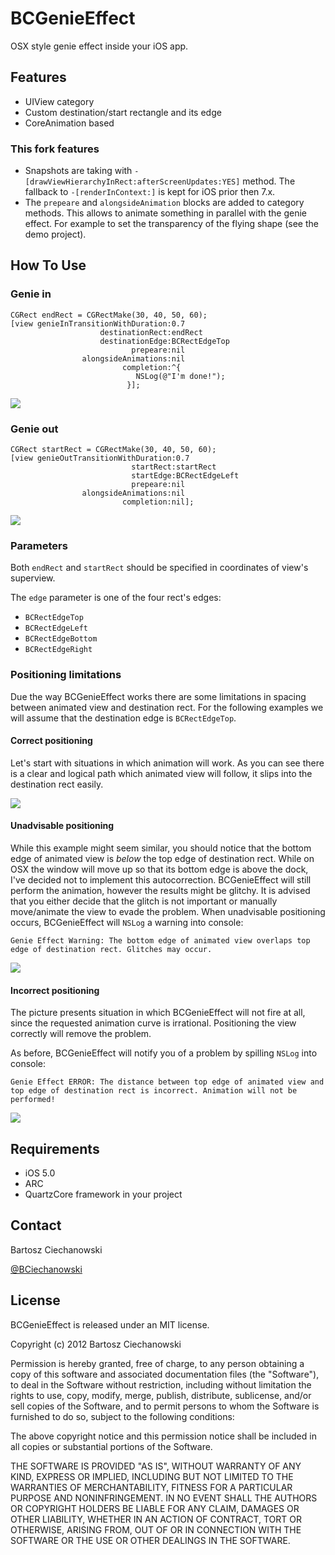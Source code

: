 BCGenieEffect
==========

OSX style genie effect inside your iOS app.

## Features

- UIView category
- Custom destination/start rectangle and its edge
- CoreAnimation based

### This fork features

- Snapshots are taking with ```-[drawViewHierarchyInRect:afterScreenUpdates:YES]``` method. The fallback to ```-[renderInContext:]``` is kept for iOS prior then 7.x.
- The ```prepeare``` and ```alongsideAnimation``` blocks are added to category methods. This allows to animate something in parallel with the genie effect. For example to set the transparency of the flying shape (see the demo project).

## How To Use

### Genie in


```
CGRect endRect = CGRectMake(30, 40, 50, 60);
[view genieInTransitionWithDuration:0.7 
                    destinationRect:endRect
                    destinationEdge:BCRectEdgeTop
                           prepeare:nil 
                alongsideAnimations:nil
                         completion:^{
                          	NSLog(@"I'm done!");
                          }];
```

[![](https://raw.github.com/Ciechan/BCGenieEffect/master/Screens/genieIn.gif)](https://raw.github.com/Ciechan/BCGenieEffect/master/Screens/genieIn.gif)

### Genie out


``` 
CGRect startRect = CGRectMake(30, 40, 50, 60);
[view genieOutTransitionWithDuration:0.7 
                           startRect:startRect
                           startEdge:BCRectEdgeLeft 
                           prepeare:nil 
                alongsideAnimations:nil
                         completion:nil];
```

[![](https://raw.github.com/Ciechan/BCGenieEffect/master/Screens/genieOut.gif)](https://raw.github.com/Ciechan/BCGenieEffect/master/Screens/genieOut.gif)

### Parameters

Both `endRect` and `startRect` should be specified in coordinates of view's superview.

The `edge` parameter is one of the four rect's edges:

- `BCRectEdgeTop`
- `BCRectEdgeLeft`
- `BCRectEdgeBottom`
- `BCRectEdgeRight`

### Positioning limitations

Due the way BCGenieEffect works there are some limitations in spacing between animated view and destination rect. For the following examples we will assume that the destination edge is `BCRectEdgeTop`.

#### Correct positioning

Let's start with situations in which animation will work. As you can see there is a clear and logical path which animated view will follow, it slips into the destination rect easily.

[![](https://raw.github.com/Ciechan/BCGenieEffect/master/Screens/positioningCorrect.png)](https://raw.github.com/Ciechan/BCGenieEffect/master/Screens/positioningCorrect.png)

#### Unadvisable positioning

While this example might seem similar, you should notice that the bottom edge of animated view is *below* the top edge of destination rect. While on OSX the window will move up so that its bottom edge is above the dock, I've decided not to implement this autocorrection. BCGenieEffect will still perform the animation, however the results might be glitchy. It is advised that you either decide that the glitch is not important or manually move/animate the view to evade the problem. 
When unadvisable positioning occurs, BCGenieEffect will `NSLog` a warning into console:

```
Genie Effect Warning: The bottom edge of animated view overlaps top edge of destination rect. Glitches may occur.
```

[![](https://raw.github.com/Ciechan/BCGenieEffect/master/Screens/positioningUnadvisable.png)](https://raw.github.com/Ciechan/BCGenieEffect/master/Screens/positioningUnadvisable.png)
#### Incorrect positioning

The picture presents situation in which BCGenieEffect will not fire at all, since the requested animation curve is irrational. Positioning the view correctly will remove the problem.

As before, BCGenieEffect will notify you of a problem by spilling `NSLog` into console:

```
Genie Effect ERROR: The distance between top edge of animated view and top edge of destination rect is incorrect. Animation will not be performed!
```
[![](https://raw.github.com/Ciechan/BCGenieEffect/master/Screens/positioningIncorrect.png)](https://raw.github.com/Ciechan/BCGenieEffect/master/Screens/positioningIncorrect.png)

## Requirements

- iOS 5.0
- ARC
- QuartzCore framework in your project



## Contact

Bartosz Ciechanowski

[@BCiechanowski](https://twitter.com/BCiechanowski)

## License

BCGenieEffect is released under an MIT license.

Copyright (c) 2012 Bartosz Ciechanowski

Permission is hereby granted, free of charge, to any person obtaining a copy of this software and associated documentation files (the "Software"), to deal in the Software without restriction, including without limitation the rights to use, copy, modify, merge, publish, distribute, sublicense, and/or sell copies of the Software, and to permit persons to whom the Software is furnished to do so, subject to the following conditions:

The above copyright notice and this permission notice shall be included in all copies or substantial portions of the Software.

THE SOFTWARE IS PROVIDED "AS IS", WITHOUT WARRANTY OF ANY KIND, EXPRESS OR IMPLIED, INCLUDING BUT NOT LIMITED TO THE WARRANTIES OF MERCHANTABILITY, FITNESS FOR A PARTICULAR PURPOSE AND NONINFRINGEMENT. IN NO EVENT SHALL THE AUTHORS OR COPYRIGHT HOLDERS BE LIABLE FOR ANY CLAIM, DAMAGES OR OTHER LIABILITY, WHETHER IN AN ACTION OF CONTRACT, TORT OR OTHERWISE, ARISING FROM, OUT OF OR IN CONNECTION WITH THE SOFTWARE OR THE USE OR OTHER DEALINGS IN THE SOFTWARE.

